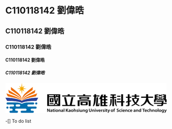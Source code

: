 # C110118142 劉偉晧
## C110118142 劉偉晧
### C110118142 劉偉晧
#### C110118142 劉偉晧
##### C110118142 劉偉晧
![NKUST](nkust.png)

-[] To do list
